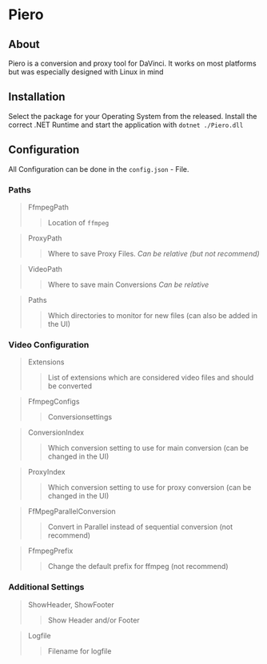 # Piero
## About
Piero is a conversion and proxy tool for DaVinci. It works on most platforms but was especially designed with Linux in mind

## Installation
Select the package for your Operating System from the released. Install the correct .NET Runtime and start the application with `dotnet ./Piero.dll`


## Configuration
All Configuration can be done in the `config.json` - File. 

### Paths

>FfmpegPath
>>Location of `ffmpeg`

>ProxyPath
>>Where to save Proxy Files. _Can be relative (but not recommend)_

>VideoPath
>>Where to save main Conversions _Can be relative_

>Paths
>>Which directories to monitor for new files (can also be added in the UI) 

### Video Configuration
>Extensions
>>List of extensions which are considered video files and should be converted

>FfmpegConfigs
>>Conversionsettings

>ConversionIndex
>>Which conversion setting to use for main conversion (can be changed in the UI)

>ProxyIndex
>>Which conversion setting to use for proxy conversion (can be changed in the UI)

>FfMpegParallelConversion
>> Convert in Parallel instead of sequential conversion (not recommend)

>FfmpegPrefix
>> Change the default prefix for ffmpeg (not recommend)

### Additional Settings
>ShowHeader, ShowFooter
>> Show Header and/or Footer
 
>Logfile
>> Filename for logfile

